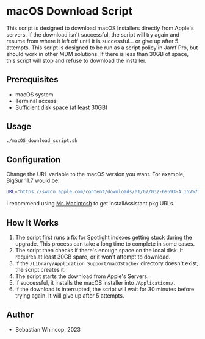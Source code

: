 # macOS Download Script

This script is designed to download macOS Installers directly from Apple's servers. If the download isn't successful, the script will try again and resume from where it left off until it is successful... or give up after 5 attempts. 
This script is designed to be run as a script policy in Jamf Pro, but should work in other MDM solutions. If there is less than 30GB of space, this script will stop and refuse to download the installer.

## Prerequisites

- macOS system
- Terminal access
- Sufficient disk space (at least 30GB)

## Usage

```bash
./macOS_download_script.sh
```

## Configuration

Change the URL variable to the macOS version you want. For example, BigSur 11.7 would be:

```bash
URL="https://swcdn.apple.com/content/downloads/01/07/032-69593-A_15V577BH7O/fau3wbhcg9pmo81cgkb2qjp0gfbp1jxu26/InstallAssistant.pkg"
```

I recommend using [Mr. Macintosh](https://mrmacintosh.com/) to get InstallAssistant.pkg URLs.

## How It Works

1. The script first runs a fix for Spotlight indexes getting stuck during the upgrade. This process can take a long time to complete in some cases.
2. The script then checks if there's enough space on the local disk. It requires at least 30GB spare, or it won't attempt to download.
3. If the `/Library/Application Support/macOSCache/` directory doesn't exist, the script creates it.
4. The script starts the download from Apple's Servers.
5. If successful, it installs the macOS installer into `/Applications/`.
6. If the download is interrupted, the script will wait for 30 minutes before trying again. It will give up after 5 attempts.

## Author

- Sebastian Whincop, 2023
